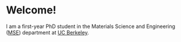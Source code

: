 # Welcome!
I am a first-year PhD student in the Materials Science and Engineering ([MSE](https://www.mse.berkeley.edu/)) department at [UC Berkeley](https://www.berkeley.edu/).